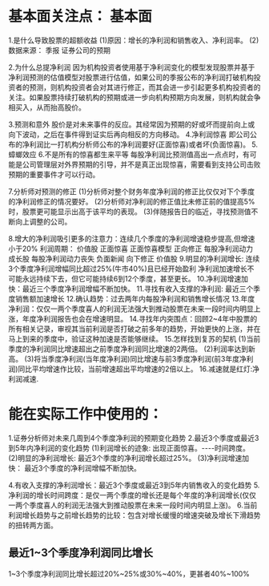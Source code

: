 # 基本面关注点： 基本面
1.是什么导致股票的超额收益
  (1)原因：增长的净利润和销售收入、净利润率。
  (2)数据来源：
    季报
    证券公司的预期

2.为什么总提净利润
  因为机构投资者使用基于净利润变化的模型发现股票并基于净利润预测的估值模型对股票进行估值，如果公司的季报公布的净利润打破机构投资者的预测，则机构投资者会对其进行修正，而其会进一步引起更多机构投资者的关注。如果股票持续打破机构的预期或进一步向机构预期方向发展，则机构就会争相买入，从而抬高股价。

3.预测和意外
  股价是对未来事件的反应。其经常因为预期的好或坏而提前向上或向下波动，之后在事件得到证实后再向相反的方向移动。
4.净利润惊喜
  即公司公布的净利润比一打机构分析师公布的净利润要好(正面惊喜)或者坏(负面惊喜)。
5.蟑螂效应
6.不是所有的惊喜都生来平等
  每股净利润比预测值高出一点点时，有可能是公司管理层对外界预期的引导，并不是真正出现惊喜，需要看到支持公司击败预期的重要事件才可以行动。

7.分析师对预测的修正
  (1)分析师对整个财务年度净利润的修正比仅仅对下个季度的净利润修正的情况要好。
  (2)分析师对净利润的修正值比未修正前的值提高5%时，股票更可能显示出高于该平均的表现。
  (3)伴随报告日的临近，寻找预测值不断向上调整的公司。
  
8.增大的净利润吸引更多的注意力：连续几个季度的净利润增速稳步提高,但增速小于20%
  利润周期：
    价值股
    正面惊喜
    正面惊喜模型
    正向修正
    每股净利润动力
    成长股
    每股净利润动力丧失
    负面新闻
    向下修正
    价值股
9.明显的净利润增长: 连续3个季度净利润增幅同比超过25%(牛市40%)且已经开始盈利
  净利润加速增长不可能永远持续下去，但它可能持续6到12个季度，甚至更长。
10.净利润增速加快：最近三个季度净利润增幅不断加快。
11.寻找有收入支撑的净利润: 最近三个季度销售额加速增长
12.确认趋势：过去两年内每股净利润和销售增长情况
13.年度净利润：仅仅一两个季度喜人的利润无法强大到推动股票在未来一段时间内明显上涨，年度净利润报告也会在增速明显。
14.寻找年内突围点：回顾2~4年中股票的所有相关记录，审视其当前利润是否打破之前多年的趋势，开始更快的上涨，并在马上到来的季度中，验证这种加速是否能够继续。
15.怎样找到复苏的契机
  (1)当前季度的净利润同比增速超出之前季度净利润同比增速的2两倍。
  (2)利润率达到新高。
  (3)将当季度净利润(当年度净利润)同比增速与前3季度净利润(前3年度净利润)同比平均增速作比较，当前增速超出平均增速的2倍以上。
16.减速就是红灯:净利润减速.

# 能在实际工作中使用的：
1.证券分析师对未来几周到4个季度净利润的预期变化趋势
2.最近3个季度或最近3到5年内净利润的变化趋势
  (1)利润增长的迹象: 出现正面惊喜。----时间跨度。
  (2)明显的净利润增长: 最近3个季度的净利润增长超过25%。
  (3)净利润增速加快： 最近3个季度的净利润增幅不断加快。

4.有收入支撑的净利润增长：最近3个季度或最近3到5年内销售收入的变化趋势
5.净利润的增长时间跨度：是仅一两个季度的增长还是每个年度的净利润增长(仅仅一两个季度喜人的利润无法强大到推动股票在未来一段时间内明显上涨)。
6.当前利润增长趋势与之前增长趋势的比较：包含对增长缓慢的增速突破及增长下滑趋势的扭转两方面。

## 最近1~3个季度净利润同比增长
1~3个季度净利润同比增长超过20%~25%或30%~40%，更甚者40%~100%



